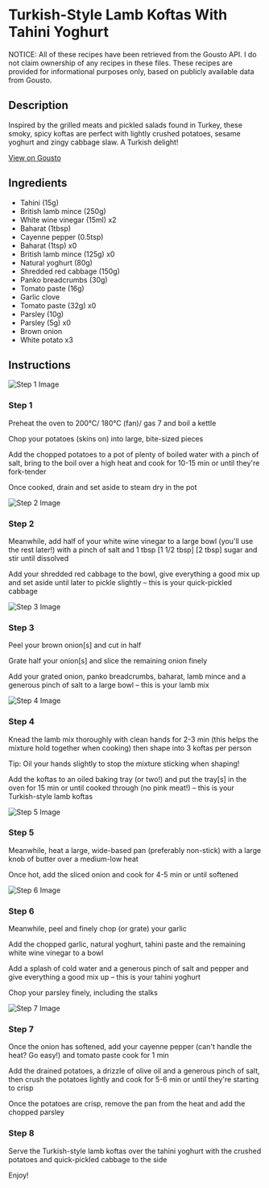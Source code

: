 # Turkish-Style Lamb Koftas With Tahini Yoghurt

NOTICE: All of these recipes have been retrieved from the Gousto API. I do not claim ownership of any recipes in these files. These recipes are provided for informational purposes only, based on publicly available data from Gousto.

## Description

Inspired by the grilled meats and pickled salads found in Turkey, these smoky, spicy koftas are perfect with lightly crushed potatoes, sesame yoghurt and zingy cabbage slaw. A Turkish delight!

[View on Gousto](https://www.gousto.co.uk/recipes/cookbook/turkish-lamb-koftas-with-tahini-yoghurt)

## Ingredients

- Tahini (15g)
- British lamb mince (250g)
- White wine vinegar (15ml) x2
- Baharat (1tbsp)
- Cayenne pepper (0.5tsp)
- Baharat (1tsp) x0
- British lamb mince (125g) x0
- Natural yoghurt (80g)
- Shredded red cabbage (150g)
- Panko breadcrumbs (30g)
- Tomato paste (16g)
- Garlic clove
- Tomato paste (32g) x0
- Parsley (10g)
- Parsley (5g) x0
- Brown onion
- White potato x3

## Instructions

![Step 1 Image](https://production-media.gousto.co.uk/cms/recipe-step-image/skin-on-waxy-potatoes-1601641613239-x200.jpg)

### Step 1

Preheat the oven to 200°C/ 180°C (fan)/ gas 7 and boil a kettle

Chop your potatoes (skins on) into large, bite-sized pieces

Add the chopped potatoes to a pot of plenty of boiled water with a pinch of salt, bring to the boil over a high heat and cook for 10-15 min or until they're fork-tender

Once cooked, drain and set aside to steam dry in the pot

![Step 2 Image](https://production-media.gousto.co.uk/cms/recipe-step-image/1169.-step-2-x200.jpg)

### Step 2

Meanwhile, add half of your white wine vinegar to a large bowl (you'll use the rest later!) with a pinch of salt and 1 tbsp <span class="text-purple">[1 1/2 tbsp]</span> <span class="text-danger">[2 tbsp]</span> sugar and stir until dissolved

Add your shredded red cabbage to the bowl, give everything a good mix up and set aside until later to pickle slightly – this is your quick-pickled cabbage

![Step 3 Image](https://production-media.gousto.co.uk/cms/recipe-step-image/1169.-step-3-x200.jpg)

### Step 3

Peel your brown onion[s] and cut in half

Grate half your onion[s] and slice the remaining onion finely

Add your grated onion, panko breadcrumbs, baharat, lamb mince and a generous pinch of salt to a large bowl – this is your lamb mix

![Step 4 Image](https://production-media.gousto.co.uk/cms/recipe-step-image/1169.-step-4-x200.jpg)

### Step 4

Knead the lamb mix thoroughly with clean hands for 2-3 min (this helps the mixture hold together when cooking) then shape into 3 koftas per person

Tip: Oil your hands slightly to stop the mixture sticking when shaping!

Add the koftas to an oiled baking tray (or two!) and put the tray[s] in the oven for 15 min or until  cooked through (no pink meat!) – this is your Turkish-style lamb koftas

![Step 5 Image](https://production-media.gousto.co.uk/cms/recipe-step-image/1169.-step-5-x200.jpg)

### Step 5

Meanwhile, heat a large, wide-based pan (preferably non-stick) with a large knob of butter over a medium-low heat

Once hot, add the sliced onion and cook for 4-5 min or until softened

![Step 6 Image](https://production-media.gousto.co.uk/cms/recipe-step-image/1169.-step-6-x200.jpg)

### Step 6

Meanwhile, peel and finely chop (or grate) your garlic

Add the chopped garlic, natural yoghurt, tahini paste and the remaining white wine vinegar to a bowl

Add a splash of cold water and a generous pinch of salt and pepper and give everything a good mix up – this is your tahini yoghurt

Chop your parsley finely, including the stalks

![Step 7 Image](https://production-media.gousto.co.uk/cms/recipe-step-image/1169.-step-7-x200.jpg)

### Step 7

Once the onion has softened, add your cayenne pepper (can't handle the heat? Go easy!) and tomato paste cook for 1 min

Add the drained potatoes, a drizzle of olive oil and a generous pinch of salt, then crush the potatoes lightly and cook for 5-6 min or until they're starting to crisp

Once the potatoes are crisp, remove the pan from the heat and add the chopped parsley

### Step 8

Serve the Turkish-style lamb koftas over the tahini yoghurt with the crushed potatoes and quick-pickled cabbage to the side

Enjoy!

